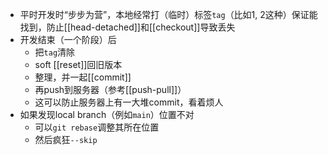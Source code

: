 - 平时开发时“步步为营”，本地经常打（临时）标签`tag`（比如1, 2这种）保证能找到，防止[[head-detached]]和[[checkout]]导致丢失
- 开发结束（一个阶段）后
  - 把`tag`清除
  - soft [[reset]]回旧版本
  - 整理，并一起[[commit]]
  - 再push到服务器（参考[[push-pull]]）
  - 这可以防止服务器上有一大堆commit，看着烦人
- 如果发现local branch（例如`main`）位置不对
  - 可以`git rebase`调整其所在位置
  - 然后疯狂`--skip`